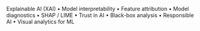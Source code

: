 Explainable AI (XAI) • Model interpretability • Feature attribution • Model diagnostics • SHAP / LIME • Trust in AI • Black-box analysis • Responsible AI • Visual analytics for ML
